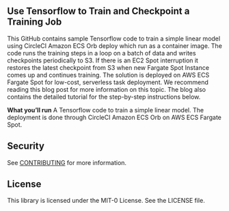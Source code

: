 ## Use Tensorflow to Train and Checkpoint a Training Job
This GitHub contains sample Tensorflow code to train a simple linear model using CircleCI Amazon ECS Orb deploy which run as a container image. The code runs the training steps in a loop on a batch of data and writes checkpoints periodically to S3.
If there is an EC2 Spot interruption it restores the latest checkpoint from S3 when new Fargate Spot Instance comes up and continues training. The solution is deployed on AWS ECS Fargate Spot for low-cost, serverless task deployment.
We recommend reading this blog post for more information on this topic. The blog also contains the detailed tutorial for the step-by-step instructions below.

**What you’ll run**
A Tensorflow code to train a simple linear model. The deployment is done through CircleCI Amazon ECS Orb on AWS ECS Fargate Spot.

## Security
See [CONTRIBUTING](CONTRIBUTING.md#security-issue-notifications) for more information.

## License
This library is licensed under the MIT-0 License. See the LICENSE file.
